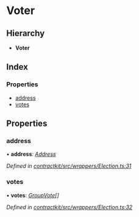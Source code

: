 # Voter

## Hierarchy

* **Voter**

## Index

### Properties

* [address](../interfaces/_wrappers_election_.voter.md#address)
* [votes](../interfaces/_wrappers_election_.voter.md#votes)

## Properties

### address

• **address**: [_Address_](_base_.md#address)

_Defined in_ [_contractkit/src/wrappers/Election.ts:31_](https://github.com/celo-org/celo-monorepo/blob/master/packages/contractkit/src/wrappers/Election.ts#L31)

### votes

• **votes**: [_GroupVote_](../interfaces/_wrappers_election_.groupvote.md)_\[\]_

_Defined in_ [_contractkit/src/wrappers/Election.ts:32_](https://github.com/celo-org/celo-monorepo/blob/master/packages/contractkit/src/wrappers/Election.ts#L32)

